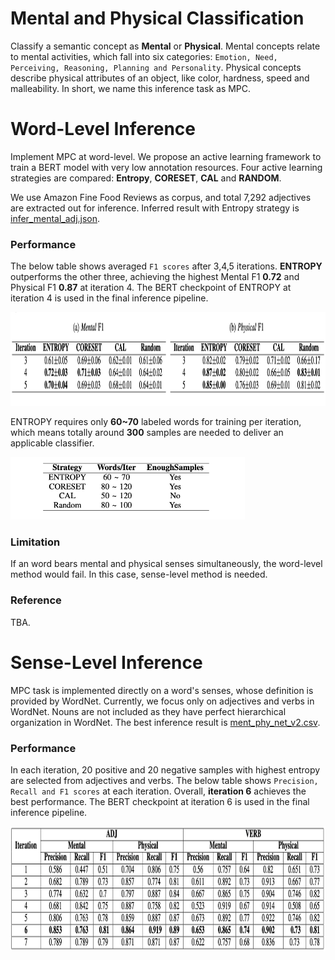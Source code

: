 # Mental and Physical Classification

Classify a semantic concept as **Mental** or **Physical**. Mental concepts relate to mental activities, which fall into six categories: `Emotion, Need, Perceiving, Reasoning, Planning and Personality`. Physical concepts describe physical attributes of an object, like color, hardness, speed and malleability. In short, we name this inference task as MPC.

# Word-Level Inference

Implement MPC at word-level. We propose an active learning framework to train a BERT model with very low annotation resources. Four active learning strategies are compared: **Entropy**, **CORESET**, **CAL** and **RANDOM**.

We use Amazon Fine Food Reviews as corpus, and total 7,292 adjectives are extracted out for inference. Inferred result with Entropy strategy is [infer_mental_adj.json](infer_mental_adj.json).

### Performance

The below table shows averaged `F1 scores` after 3,4,5 iterations. **ENTROPY** outperforms the other three, achieving the highest Mental F1 **0.72** and Physical F1 **0.87** at iteration 4. The BERT checkpoint of ENTROPY at iteration 4 is used in the final inference pipeline.

<img src="docs/mpc_lexical_result.png" width = 1400 height = 150>

ENTROPY requires only **60~70** labeled words for training per iteration, which means totally around **300** samples are needed to deliver an applicable classifier.

<img src="docs/mpc_word_anno_cnt.png" width = 375 height = 100>

### Limitation

If an word bears mental and physical senses simultaneously, the word-level method would fail. In this case, sense-level method is needed.

### Reference

TBA.

# Sense-Level Inference

MPC task is implemented directly on a word's senses, whose definition is provided by WordNet. Currently, we focus only on adjectives and verbs in WordNet. Nouns are not included as they have perfect hierarchical organization in WordNet. The best inference result is [ment_phy_net_v2.csv](sense_level/ment_phy_net_v2.csv).

### Performance
In each iteration, 20 positive and 20 negative samples with highest entropy are selected from adjectives and verbs. The below table shows `Precision, Recall and F1 scores` at each iteration. Overall, **iteration 6** achieves the best performance. The BERT checkpoint at iteration 6 is used in the final inference pipeline.

<img src="docs/mpc_sense_result.png" width = 1400 height = 200>
